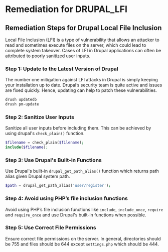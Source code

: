 # Remediation for DRUPAL_LFI

## Remediation Steps for Drupal Local File Inclusion

Local File Inclusion (LFI) is a type of vulnerability that allows an attacker to read and sometimes execute files on the server, which could lead to complete system takeover. Cases of LFI in Drupal applications can often be attributed to poorly sanitized user inputs.

### Step 1: Update to the Latest Version of Drupal

The number one mitigation against LFI attacks in Drupal is simply keeping your installation up to date. Drupal’s security team is quite active and issues are fixed quickly. Hence, updating can help to patch these vulnerabilities.

```bash
drush updatedb
drush pm-update
```

### Step 2: Sanitize User Inputs

Sanitize all user inputs before including them. This can be achieved by using drupal's `check_plain()` function.

```php
$filename = check_plain($filename);
include($filename);
```

### Step 3: Use Drupal's Built-in Functions

Use Drupal's built-in `drupal_get_path_alias()` function which returns path alias given Drupal system path. 

```php
$path = drupal_get_path_alias('user/register');
```

### Step 4: Avoid using PHP’s file inclusion functions

Avoid using PHP’s file inclusion functions like `include`, `include_once`, `require` and `require_once` and use Drupal's built-in functions when possible.

### Step 5: Use Correct File Permissions

Ensure correct file permissions on the server. In general, directories should be 755 and files should be 644 except `settings.php` which should be 444.